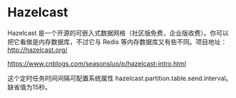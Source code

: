 # Hazelcast


Hazelcast 是一个开源的可嵌入式数据网格（社区版免费，企业版收费）。你可以把它看做是内存数据库，不过它与 Redis 等内存数据库又有些不同。项目地址：http://hazelcast.org/


https://www.cnblogs.com/seasonsluo/p/hazelcast-intro.html

这个定时任务时间间隔可配置系统属性 hazelcast.partition.table.send.interval。 缺省值为15秒。